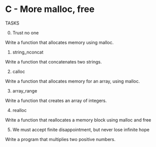 # C - More malloc, free
		
TASKS
		
0. Trust no one
		
Write a function that allocates memory using malloc.


1. string_nconcat
		
Write a function that concatenates two strings.


2. calloc
		
Write a function that allocates memory for an array, using malloc.


3. array_range
		
Write a function that creates an array of integers.


4. realloc
		
Write a function that reallocates a memory block using malloc and free


5. We must accept finite disappointment, but never lose infinite hope
		
Write a program that multiplies two positive numbers.

